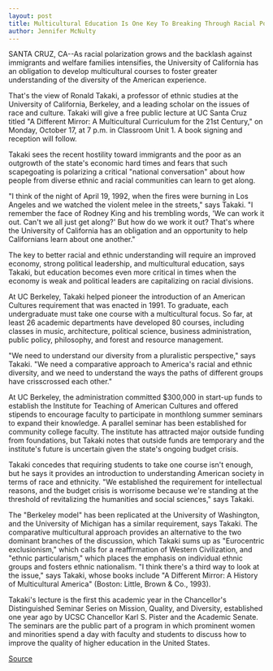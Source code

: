 ```yaml
---
layout: post
title: Multicultural Education Is One Key To Breaking Through Racial Polarization In California, Says Leading Scholar
author: Jennifer McNulty
---
```


SANTA CRUZ, CA--As racial polarization grows and the backlash  against immigrants and welfare families intensifies, the University  of California has an obligation to develop multicultural courses to  foster greater understanding of the diversity of the American  experience.

That's the view of Ronald Takaki, a professor of ethnic studies  at the University of California, Berkeley, and a leading scholar on  the issues of race and culture. Takaki will give a free public lecture  at UC Santa Cruz titled "A Different Mirror: A Multicultural  Curriculum for the 21st Century," on Monday, October 17, at 7 p.m. in  Classroom Unit 1. A book signing and reception will follow.

Takaki sees the recent hostility toward immigrants and the  poor as an outgrowth of the state's economic hard times and fears  that such scapegoating is polarizing a critical "national  conversation" about how people from diverse ethnic and racial  communities can learn to get along.

"I think of the night of April 19, 1992, when the fires were  burning in Los Angeles and we watched the violent melee in the  streets," says Takaki. "I remember the face of Rodney King and his  trembling words, 'We can work it out. Can't we all just get along?'  But how do we work it out? That's where the University of  California has an obligation and an opportunity to help Californians  learn about one another."

The key to better racial and ethnic understanding will require  an improved economy, strong political leadership, and multicultural  education, says Takaki, but education becomes even more critical in  times when the economy is weak and political leaders are  capitalizing on racial divisions.

At UC Berkeley, Takaki helped pioneer the introduction of an  American Cultures requirement that was enacted in 1991. To  graduate, each undergraduate must take one course with a  multicultural focus. So far, at least 26 academic departments have  developed 80 courses, including classes in music, architecture,  political science, business administration, public policy, philosophy,  and forest and resource management.

"We need to understand our diversity from a pluralistic  perspective," says Takaki. "We need a comparative approach to  America's racial and ethnic diversity, and we need to understand the  ways the paths of different groups have crisscrossed each other."

At UC Berkeley, the administration committed $300,000 in  start-up funds to establish the Institute for Teaching of American  Cultures and offered stipends to encourage faculty to participate in  monthlong summer seminars to expand their knowledge. A parallel  seminar has been established for community college faculty. The  institute has attracted major outside funding from foundations, but  Takaki notes that outside funds are temporary and the institute's  future is uncertain given the state's ongoing budget crisis.

Takaki concedes that requiring students to take one course  isn't enough, but he says it provides an introduction to understanding  American society in terms of race and ethnicity. "We established the  requirement for intellectual reasons, and the budget crisis is  worrisome because we're standing at the threshold of revitalizing  the humanities and social sciences," says Takaki.

The "Berkeley model" has been replicated at the University of  Washington, and the University of Michigan has a similar  requirement, says Takaki. The comparative multicultural approach  provides an alternative to the two dominant branches of the  discussion, which Takaki sums up as "Eurocentric exclusionism,"  which calls for a reaffirmation of Western Civilization, and "ethnic  particularism," which places the emphasis on individual ethnic  groups and fosters ethnic nationalism. "I think there's a third way to  look at the issue," says Takaki, whose books include "A Different  Mirror: A History of Multicultural America" (Boston: Little, Brown & Co., 1993).

Takaki's lecture is the first this academic year in the  Chancellor's Distinguished Seminar Series on Mission, Quality, and  Diversity, established one year ago by UCSC Chancellor Karl S. Pister  and the Academic Senate. The seminars are the public part of a  program in which prominent women and minorities spend a day with  faculty and students to discuss how to improve the quality of higher  education in the United States.

[Source](http://www1.ucsc.edu/news_events/press_releases/archive/94-95/09-94/092894-UC_Berkeley_scholar.html "Permalink to 092894-UC_Berkeley_scholar")
